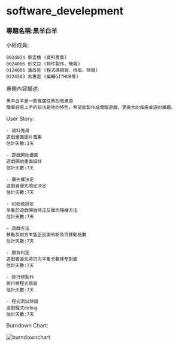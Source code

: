 # software_develepment

### 專題名稱:黑羊白羊 ###

小組成員:

    0024014 蔡孟橋 (資料蒐集)
    0024086 彭文亞 (物件製作，簡報)
    0124086 溫政哲 (程式碼撰寫、排版、除錯)
    0224503 古惠君 (編輯GITHUB等)
    
專題內容描述:

    黑羊白羊是一款推廣性質的微桌遊
    簡單容易上手的玩法是他的特色，希望能製作成電腦遊戲，更廣大的推廣桌遊的樂趣。

User Story:

    - 資料蒐尋
    遊戲畫面圖片蒐集
    估計天數:3天
    
    - 遊戲開始畫面
    遊戲開始畫面設計
    估計天數:7天

    - 優先權決定
    遊戲者優先順定決定
    估計天數:7天
    
    - 初始值設定
    羊隻於遊戲開始時正反面的隨機方法
    估計天數:7天
    
    - 遊戲方法
    移動及前方羊隻正反面判斷及可移動格數
    估計天數:7天
    
    - 勝負判定
    遊戲者誰先將已方羊隻全數移至對面
    估計天數:7天
    
    - 排行榜製作
    排行榜程式撰寫
    估計天數:7天
    
    - 程式測試除錯
    遊戲程式debug
    估計天數:7天

Burndown Chart:

![burndownchart](http://i.imgur.com/EUbgzom.jpg)

